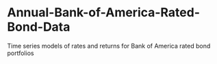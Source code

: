 # Annual-Bank-of-America-Rated-Bond-Data
Time series models of rates and returns for Bank of America rated bond portfolios
